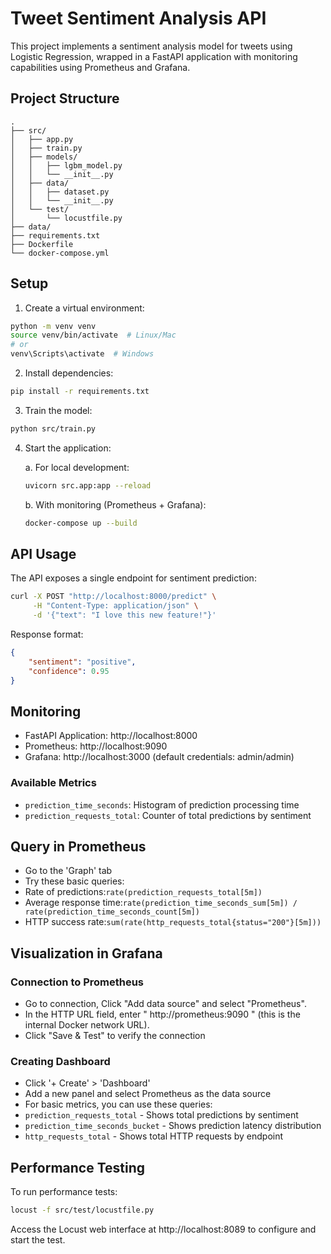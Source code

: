 # Tweet Sentiment Analysis API

This project implements a sentiment analysis model for tweets using Logistic Regression, wrapped in a FastAPI application with monitoring capabilities using Prometheus and Grafana.

## Project Structure

```
.
├── src/
│   ├── app.py          
│   ├── train.py        
│   ├── models/         
│   │   ├── lgbm_model.py
│   │   └── __init__.py
│   ├── data/      
│   │   ├── dataset.py
│   │   └── __init__.py          
│   └── test/      
│       └── locustfile.py     
├── data/                
├── requirements.txt     
├── Dockerfile          
└── docker-compose.yml 
```

## Setup

1. Create a virtual environment:
```bash
python -m venv venv
source venv/bin/activate  # Linux/Mac
# or
venv\Scripts\activate  # Windows
```

2. Install dependencies:
```bash
pip install -r requirements.txt
```

3. Train the model:
```bash
python src/train.py
```

4. Start the application:

   a. For local development:
   ```bash
   uvicorn src.app:app --reload
   ```

   b. With monitoring (Prometheus + Grafana):
   ```bash
   docker-compose up --build
   ```

## API Usage

The API exposes a single endpoint for sentiment prediction:

```bash
curl -X POST "http://localhost:8000/predict" \
     -H "Content-Type: application/json" \
     -d '{"text": "I love this new feature!"}'
```

Response format:
```json
{
    "sentiment": "positive",
    "confidence": 0.95
}
```

## Monitoring

- FastAPI Application: http://localhost:8000
- Prometheus: http://localhost:9090
- Grafana: http://localhost:3000 (default credentials: admin/admin)

### Available Metrics

- `prediction_time_seconds`: Histogram of prediction processing time
- `prediction_requests_total`: Counter of total predictions by sentiment

## Query in Prometheus

- Go to the 'Graph' tab
- Try these basic queries:
- Rate of predictions:`rate(prediction_requests_total[5m])`
- Average response time:`rate(prediction_time_seconds_sum[5m]) / rate(prediction_time_seconds_count[5m])`
- HTTP success rate:`sum(rate(http_requests_total{status="200"}[5m]))`

## Visualization in Grafana

### Connection to Prometheus

- Go to connection, Click "Add data source" and select "Prometheus".
- In the HTTP URL field, enter " http://prometheus:9090 " (this is the internal Docker network URL).
- Click "Save & Test" to verify the connection

### Creating Dashboard

- Click '+ Create' > 'Dashboard'
- Add a new panel and select Prometheus as the data source
- For basic metrics, you can use these queries:
- `prediction_requests_total` - Shows total predictions by sentiment
- `prediction_time_seconds_bucket` - Shows prediction latency distribution
- `http_requests_total` - Shows total HTTP requests by endpoint

## Performance Testing

To run performance tests:

```bash
locust -f src/test/locustfile.py
```

Access the Locust web interface at http://localhost:8089 to configure and start the test.
